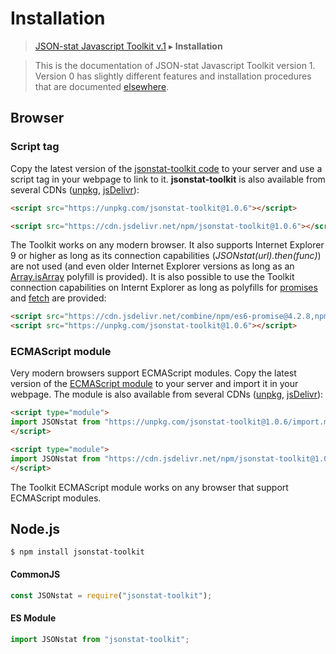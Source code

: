# Installation

> [JSON-stat Javascript Toolkit v.1](https://github.com/jsonstat/toolkit/blob/master/README.md) ▸ **Installation**

<blockquote>This is the documentation of JSON-stat Javascript Toolkit version 1. Version 0 has slightly different features and installation procedures that are documented <a href="https://github.com/badosa/JSON-stat/wiki/Installation">elsewhere</a>.</blockquote>

## Browser

### Script tag

Copy the latest version of the [jsonstat-toolkit code](https://raw.githubusercontent.com/jsonstat/toolkit/master/iife.js) to your server and use a script tag in your webpage to link to it. <strong>jsonstat-toolkit</strong> is also available from several CDNs ([unpkg](https://unpkg.com), [jsDelivr](https://www.jsdelivr.com/)):

```html
<script src="https://unpkg.com/jsonstat-toolkit@1.0.6"></script>
```

```html
<script src="https://cdn.jsdelivr.net/npm/jsonstat-toolkit@1.0.6"></script>
```

The Toolkit works on any modern browser. It also supports Internet Explorer 9 or higher as long as its connection capabilities (*JSONstat(url).then(func)*) are not used (and even older Internet Explorer versions as long as an [Array.isArray](https://developer.mozilla.org/en-US/docs/Web/JavaScript/Reference/Global_Objects/Array/isArray) polyfill is provided). It is also possible to use the Toolkit connection capabilities on Internt Explorer as long as polyfills for [promises](https://developer.mozilla.org/en-US/docs/Web/JavaScript/Reference/Global_Objects/Promise) and [fetch](https://developer.mozilla.org/en-US/docs/Web/API/Fetch_API) are provided:

```html
<script src="https://cdn.jsdelivr.net/combine/npm/es6-promise@4.2.8,npm/whatwg-fetch@3.0.0"></script>
<script src="https://unpkg.com/jsonstat-toolkit@1.0.6"></script>
```

### ECMAScript module

Very modern browsers support ECMAScript modules. Copy the latest version of the [ECMAScript module](https://raw.githubusercontent.com/jsonstat/toolkit/master/import.mjs) to your server and import it in your webpage. The module is also available from several CDNs ([unpkg](https://unpkg.com), [jsDelivr](https://www.jsdelivr.com/)):

```html
<script type="module">
import JSONstat from "https://unpkg.com/jsonstat-toolkit@1.0.6/import.mjs";
</script>
```

```html
<script type="module">
import JSONstat from "https://cdn.jsdelivr.net/npm/jsonstat-toolkit@1.0.6/import.mjs";
</script>
```

The Toolkit ECMAScript module works on any browser that support ECMAScript modules.

## Node.js

```
$ npm install jsonstat-toolkit
```

#### CommonJS

```js
const JSONstat = require("jsonstat-toolkit");
```

#### ES Module

```js
import JSONstat from "jsonstat-toolkit";
```
